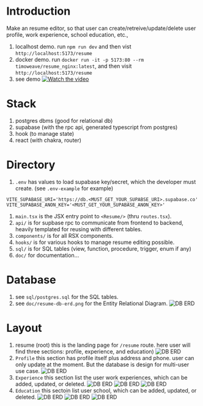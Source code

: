 # Introduction

Make an resume editor, so that user can create/retreive/update/delete user profile, work experience, school education, etc.,
1. localhost demo. run `npm run dev` and then vist `http://localhost:5173/resume`
1. docker demo.
   run `docker run -it -p 5173:80 --rm timoweave/resume_nginx:latest`, and then visit `http://localhost:5173/resume`
1. see demo 
   [![Watch the video](doc/resume-route.png)](https://youtu.be/BWqaPQk-u0A)

# Stack

1. postgres dbms (good for relational db)
1. supabase (with the rpc api, generated typescript from postgres)
1. hook (to manage state)
1. react (with chakra, router)

# Directory

1. `.env` has values to load supabase key/secret, which the developer must create. (see `.env-example` for example)
```
VITE_SUPABASE_URI='https://db.<MUST_GET_YOUR_SUPABSE_URI>.supabase.co'
VITE_SUPABASE_ANON_KEY='<MUST_GET_YOUR_SUPABASE_ANON_KEY>'
```
1. `main.tsx` is the JSX entry point to `<Resume/>` (thru `routes.tsx`).
1. `api/` is for supbase rpc to communicate from frontend to backend, heavily templated for reusing with different tables.
1. `components/` is for all RSX components.
1. `hooks/` is for various hooks to manage resume editing possible.
1. `sql/` is for SQL tables (view, function, procedure, trigger, enum if any)
1. `doc/` for documentation...

# Database

1. see `sql/postgres.sql` for the SQL tables.
1. see `doc/resume-db-erd.png` for the Entity Relational Diagram.
   ![DB ERD](doc/resume-db-erd.png)

# Layout

1. resume (root)
   this is the landing page for `/resume` route. here user will find three sections: profile, experience, and education)
   ![DB ERD](doc/resume-route.png)
1. `Profile`
   this section has profile itself plus address and phone. user can only update at the moment. But the database is design for multi-user use case.
   ![DB ERD](doc/profile-update.png)
1. `Experience`
   this section list the user work experiences, which can be added, updated, or deleted.
   ![DB ERD](doc/experience-create.png)
   ![DB ERD](doc/experience-update.png)
   ![DB ERD](doc/experience-delete.png)
1. `Education`
   this sectoin list user school, which can be added, updated, or deleted.
   ![DB ERD](doc/education-create.png)
   ![DB ERD](doc/education-update.png)
   ![DB ERD](doc/education-delete.png)
